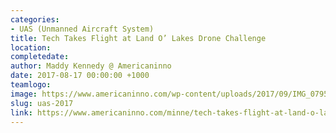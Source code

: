 ```yaml
---
categories:
- UAS (Unmanned Aircraft System)
title: Tech Takes Flight at Land O’ Lakes Drone Challenge
location:
completedate:
author: Maddy Kennedy @ Americaninno
date: 2017-08-17 00:00:00 +1000
teamlogo:
image: https://www.americaninno.com/wp-content/uploads/2017/09/IMG_0795-e1506445727124-1068x400.jpg
slug: uas-2017
link: https://www.americaninno.com/minne/tech-takes-flight-at-land-o-lakes-drone-challenge/
---
```


